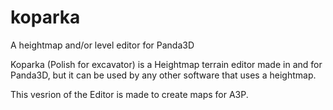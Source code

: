 koparka
=======

A heightmap and/or level editor for Panda3D

Koparka (Polish for excavator) is a Heightmap terrain editor made in and for Panda3D,
but it can be used by any other software that uses a heightmap.

This vesrion of the Editor is made to create maps for A3P. 
